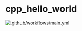 # cpp_hello_world
[![.github/workflows/main.yml](https://github.com/skripchenkovl/cpp_hello_world-skripchenko/actions/workflows/main.yml/badge.svg?branch=main)](https://github.com/skripchenkovl/cpp_hello_world-skripchenko/actions/workflows/main.yml)
